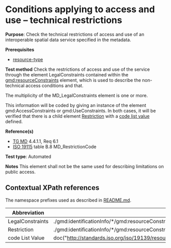 # Conditions applying to access and use – technical restrictions 

**Purpose**: Check the technical restrictions of access and use of an interoperable spatial data service specified in the metadata.

**Prerequisites**

* [resource-type](http://inspire.ec.europa.eu/id/ats/metadata/2.0/datasets-and-series/resource-type)

**Test method**
Check the restrictions of access and use of the service through the element LegalConstraints contained within the 
<gmd:resourceConstraints> element, which is used to describe the non-technical access conditions and that.

The multiplicity of the MD_LegalConstraints element is one or more.

This information will be coded by giving an instance of the element gmd:AccessConstraints or gmd:UseConstraints.
In both cases, it will be verified that there is a child element [Restriction](#Restriction) with a [code list value](#codeListValue) defined.

**Reference(s)**	 

* [TG MD](http://inspire.ec.europa.eu/id/ats/metadata/2.0/sds-interoperable/README#ref_TG_MD) 4.4.1.1, Req 6.1
* [ISO 19115](http://inspire.ec.europa.eu/id/ats/metadata/2.0/sds-interoperable/README#ref_ISO_19115) table B.8 MD_RestrictionCode

**Test type**: Automated

**Notes**
This element shall not be the same used for describing limitations on public access.

## Contextual XPath references

The namespace prefixes used as described in [README.md](#README.md#namespaces).

Abbreviation                                   |  XPath expression (relative to gmd:MD_Metadata)
-----------------------------------------------| ------------------------------------------------------------------
<a name="LegalConstraints"></a> LegalConstraints |  ./gmd:identificationInfo/\*/gmd:resourceConstraints/gmd:MD_LegalConstraints[1]
<a name="Restriction"></a> Restriction |  ./gmd:identificationInfo/\*/gmd:resourceConstraints/gmd:MD_LegalConstraints[1]/\*/<gmd:MD_RestrictionCode>/@codeListValue
<a name="codeListValue"></a> code List Value | doc("http://standards.iso.org/iso/19139/resources/gmxCodelists.xml)//gmx:CodeListDictionary[@gml:id='MD_RestrictionCode']//gml:identifier/text()